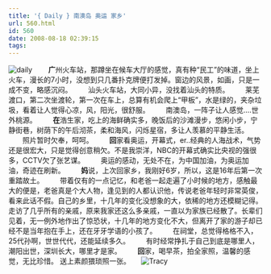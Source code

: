 ```yaml
---
title: '{ Daily } 南澳岛 奥运 家乡'
url: 560.html
id: 560
date: 2008-08-18 02:39:15
tags:
---
```


![daily](http://cai13.info/blog_pic/2008/08/daily1.jpg) 　　**广**州火车站，那蹲坐在候车大厅的感觉，真有种“民工”的味道，坐上火车，漫长的7小时，没想到只几番扑克牌便打发掉。窗边的风景，如画，只是一成不变，略感沉闷。 　　汕头火车站，大同小异，没找着汕头的特质。 　　莱芜渡口，第二次坐渡轮，第一次在车上，总算有机会爬上“甲板”，水是绿的，夹杂垃圾，看着让人觉得心凉，风，阳光，很舒服。 　　南澳岛，一阵子让人感觉....世外桃源。  　　**在**浩生家，吃上的海鲜确实多，晚饭后的沙滩漫步，悠闲小步，宁静街巷，树荫下的午后沏茶，柔和海风，闪烁星宿，多让人羡慕的平静生活。 　　照片暂时欠奉，呵呵。 　　**回**家看奥运，开幕式，er..经典的人海战术，气势还是很宏大，只是觉得创意稍欠。不是我崇洋，NBC的开幕式确实比央视的强很多，CCTV欠了张艺谋。 　　奥运的感动，无处不在，为中国加油，为奥运加油，奇迹在刷新。 　　**妈**说，上次回家乡，我刚好6岁，所以，这是16年后第一次重踏故土。 　　带着仅有的一点记忆，和老爸一起走遍了小时候的地方，感触最大的便是，老爸真是个大人物，逢见到的人都认识他，传说老爸年轻时非常英俊，看来此话不假。自己的乡里，十几年的变化没想象的大，依稀的地方还模糊记得。走访了几乎所有的亲戚，原来我家还这么多亲戚，一直以为家族已经散了。长辈们见着，无一例外地作出了惊恐状，十几年的地方变化不大，但离开了家的游子却已经不是当年抱在手上，还在牙牙学语的小孩了。 　　在祠堂，总觉得格格不入，25代孙啊，世世代代，还能延续多久。 　　有时经常挣扎于自己到底是哪里人，潮阳出世，深圳长大，哪里才是家。 　　**回**家，喝早茶，拍全家照，温馨的感觉，无比珍惜。 送上素颜猥琐照一张。　　![Tracy](http://cai13.info/blog_pic/2008/08/img-0166-neo-img.jpg)
